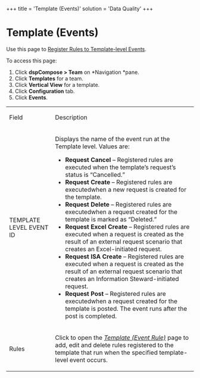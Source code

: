 +++
title = 'Template (Events)'
solution = 'Data Quality'
+++

# Template (Events)

<div class="use">

Use this page to [Register Rules to Template-level
Events](../Use_Cases/Register_Rules_to_Template%20level_Events.htm).

</div>

To access this page:

1.  Click <span style="font-weight: bold;">dspCompose \>
    Team</span> on *Navigation *pane.
2.  Click <span style="font-weight: bold;">Templates</span> for a team.
3.  Click <span style="font-weight: bold;">Vertical View</span> for a
    template.
4.  Click <span style="font-weight: bold;">Configuration</span> tab.
5.  Click <span style="font-weight: bold;">Events</span>.

<table>
<tbody>
<tr class="odd">
<td><p>Field</p></td>
<td><p>Description</p></td>
</tr>
<tr class="even">
<td><p>TEMPLATE LEVEL EVENT ID</p></td>
<td><p>Displays the name of the event run at the Template level. Values are:</p>
<ul>
<li><strong>Request Cancel</strong> – Registered rules are executed when the template’s request’s status is “Cancelled.”</li>
<li><strong>Request Create</strong> – Registered rules are executedwhen a new request is created for the template.</li>
<li><strong>Request Delete</strong> – Registered rules are executedwhen a request created for the template is marked as “Deleted.”</li>
<li><strong>Request Excel Create</strong> – Registered rules are executed when a request is created as the result of an external request scenario that creates an Excel-initiated request.</li>
<li><strong>Request ISA Create</strong> – Registered rules are executed when a request is created as the result of an external request scenario that creates an Information Steward-initiated request.</li>
<li><strong>Request Post</strong> – Registered rules are executedwhen a request created for the template is posted. The event runs after the post is completed.</li>
</ul></td>
</tr>
<tr class="odd">
<td><p>Rules</p></td>
<td><p>Click to open the <em><a href="Template_Event_Rule.htm">Template (Event Rule)</a></em> page to add, edit and delete rules registered to the template that run when the specified template-level event occurs.</p></td>
</tr>
</tbody>
</table>
